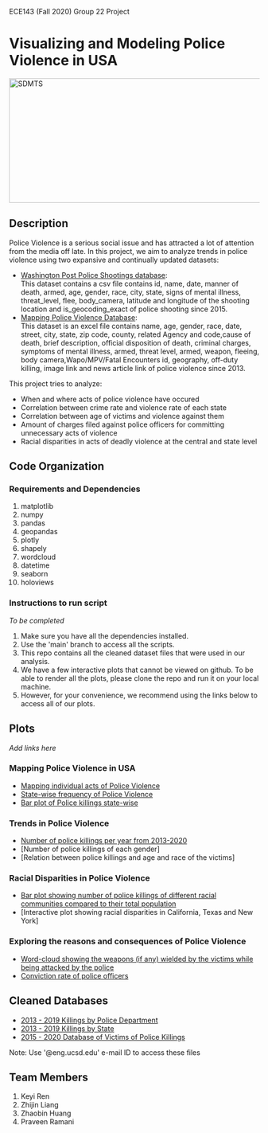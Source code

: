 ECE143 (Fall 2020) Group 22 Project

# Visualizing and Modeling Police Violence in USA

<img src="/images/police_violence.png" height="250" width="1550" alt="SDMTS">

## Description
Police Violence is a serious social issue and has attracted a lot of attention from the media off late. In this project, we aim to analyze trends in police violence using two expansive and continually updated datasets:

* [Washington Post Police Shootings database](https://github.com/washingtonpost/data-police-shootings):<br/>
This dataset contains a csv file contains id, name, date, manner of death, armed, age, gender, race, city, state, signs of mental illness, threat_level, flee, body_camera,         latitude and longitude of the shooting location and is_geocoding_exact of police shooting since 2015.
* [Mapping Police Violence Database](https://mappingpoliceviolence.org/):<br/>
This dataset is an excel file contains name, age, gender, race, date, street, city, state, zip code, county, related Agency and code,cause of death, brief description, official disposition of death, criminal charges, symptoms of mental illness, armed, threat level, armed, weapon, fleeing, body camera,Wapo/MPV/Fatal Encounters id, geography, off-duty killing, image link and news article link of police violence since 2013.

This project tries to analyze:

* When and where acts of police violence have occured
* Correlation between crime rate and violence rate of each state
* Correlation between age of victims and violence against them
* Amount of charges filed against police officers for committing unnecessary acts of violence
* Racial disparities in acts of deadly violence at the central and state level

## Code Organization

### Requirements and Dependencies

1. matplotlib
2. numpy
3. pandas
4. geopandas
5. plotly
6. shapely
7. wordcloud
8. datetime
9. seaborn
10. holoviews

### Instructions to run script

_To be completed_

1. Make sure you have all the dependencies installed.
2. Use the 'main' branch to access all the scripts. 
3. This repo contains all the cleaned dataset files that were used in our analysis.
4. We have a few interactive plots that cannot be viewed on github. To be able to render all the plots, please clone the repo and run it on your local machine.
5. However, for your convenience, we recommend using the links below to access all of our plots.

## Plots

_Add links here_

### Mapping Police Violence in USA
* [Mapping individual acts of Police Violence](https://github.com/jasmine789/ECE143_group22/blob/main/images/occurancy_per_city.png)
* [State-wise frequency of Police Violence](https://github.com/jasmine789/ECE143_group22/blob/main/images/killings_per_state_map.png)
* [Bar plot of Police killings state-wise](https://github.com/jasmine789/ECE143_group22/blob/main/images/Killing_per_state_bar.png)

### Trends in Police Violence
* [Number of police killings per year from 2013-2020](https://github.com/jasmine789/ECE143_group22/blob/main/images/attacks_per_year.png)
* [Number of police killings of each gender]
* [Relation between police killings and age and race of the victims]

### Racial Disparities in Police Violence
* [Bar plot showing number of police killings of different racial communities compared to their total population](https://github.com/jasmine789/ECE143_group22/blob/main/images/racial_disparity.png)
* [Interactive plot showing racial disparities in California, Texas and New York]

### Exploring the reasons and consequences of Police Violence
* [Word-cloud showing the weapons (if any) wielded by the victims while being attacked by the police](https://github.com/jasmine789/ECE143_group22/blob/main/images/word_cloud.png)
* [Conviction rate of police officers](https://github.com/jasmine789/ECE143_group22/blob/main/images/waffle_plot_charged.png)


## Cleaned Databases
* [2013 - 2019 Killings by Police Department](https://drive.google.com/file/d/1GUNOxTpR4gk7eOgKUHz74KMwVVwgc23l/view?usp=sharing)
* [2013 - 2019 Killings by State](https://drive.google.com/file/d/1VrDPwBX59YGHt1_VcLo2_VXAS1ntFoZm/view?usp=sharing)
* [2015 - 2020 Database of Victims of Police Killings](https://drive.google.com/file/d/1tC9_Bv2mbFLoE5bvt8PLelfm3Yon-CsW/view?usp=sharing)

Note: Use '@eng.ucsd.edu' e-mail ID to access these files

## Team Members
1. Keyi Ren
2. Zhijin Liang
3. Zhaobin Huang
4. Praveen Ramani
